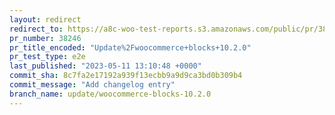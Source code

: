 ```yaml
---
layout: redirect
redirect_to: https://a8c-woo-test-reports.s3.amazonaws.com/public/pr/38246/e2e/index.html
pr_number: 38246
pr_title_encoded: "Update%2Fwoocommerce+blocks+10.2.0"
pr_test_type: e2e
last_published: "2023-05-11 13:10:48 +0000"
commit_sha: 8c7fa2e17192a939f13ecbb9a9d9ca3bd0b309b4
commit_message: "Add changelog entry"
branch_name: update/woocommerce-blocks-10.2.0
---
```

